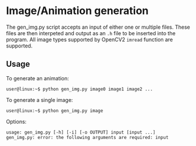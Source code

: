 # Image/Animation generation
The gen_img.py script accepts an input of either one or multiple files. These files are then interpeted and
output as an `.h` file to be inserted into the program. All image types supported by OpenCV2 `imread` function
are supported.

## Usage

To generate an animation:
```console
user@linux:~$ python gen_img.py image0 image1 image2 ...
```


To generate a single image:
```console
user@linux:~$ python gen_img.py image
```

Options:
```
usage: gen_img.py [-h] [-i] [-o OUTPUT] input [input ...]
gen_img.py: error: the following arguments are required: input
```
